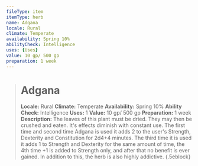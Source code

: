 ```yaml
---
fileType: item
itemType: herb
name: Adgana
locale: Rural
climate: Temperate
availability: Spring 10%
abilityCheck: Intelligence
uses: {Uses}
value: 10 gp/ 500 gp
preparation: 1 week
---
```

>#  Adgana
>
> **Locale:** Rural
> **Climate:** Temperate
> **Availability:** Spring 10%
> **Ability Check:** Intelligence
> **Uses:** 1
> **Value:** 10 gp/ 500 gp
> **Preparation:** 1 week
> **Description:** The leaves of this plant must be dried. They may then be crushed and eaten. It's effects diminish with constant use. The first time and second time Adgana is used it adds 2 to the user's Strength, Dexterity and Constitution for 2d4+4 minutes. The third time it is used it adds 1 to Strength and Dexterity for the same amount of time, the 4th time +1 is added to Strength only, and after that no benefit is ever gained. In addition to this, the herb is also highly addictive.
{.5eblock}

